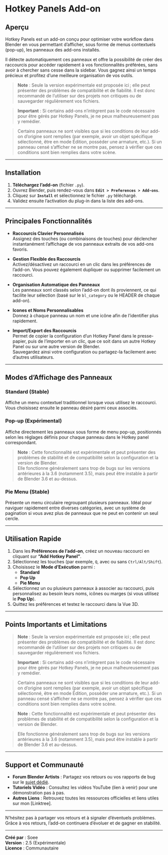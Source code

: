 # **Hotkey Panels** Add-on

## Aperçu

Hotkey Panels est un add-on conçu pour optimiser votre workflow dans Blender en vous permettant d’afficher, sous forme de menus contextuels (pop-up), les panneaux des add-ons installés.

Il détecte automatiquement ces panneaux et offre la possibilité de créer des raccourcis pour accéder rapidement à vos fonctionnalités préférées, sans avoir à chercher sans cesse dans la sidebar. Vous gagnez ainsi un temps précieux et profitez d’une meilleure organisation de vos outils.

> **Note** : Seule la version expérimentale est proposée ici ; elle peut présenter des problèmes de compatibilité et de fiabilité. Il est donc recommandé de l’utiliser sur des projets non critiques ou de sauvegarder régulièrement vos fichiers.

> **Important** : Si certains add-ons n’intègrent pas le code nécessaire pour être gérés par Hotkey Panels, je ne peux malheureusement pas y remédier.

> Certains panneaux ne sont visibles que si les conditions de leur add-on d’origine sont remplies (par exemple, avoir un objet spécifique sélectionné, être en mode Édition, posséder une armature, etc.). Si un panneau censé s’afficher ne se montre pas, pensez à vérifier que ces conditions sont bien remplies dans votre scène.

---

## Installation

1. **Téléchargez l’add-on** (fichier `.py`).
2. Ouvrez Blender, puis rendez-vous dans **`Edit > Preferences > Add-ons`**.
3. Cliquez sur **`Install`** et sélectionnez le fichier `.py` téléchargé.
4. Validez ensuite l’activation du plug-in dans la liste des add-ons.

---

## Principales Fonctionnalités

- **Raccourcis Clavier Personnalisés**  
  Assignez des touches (ou combinaisons de touches) pour déclencher instantanément l’affichage de vos panneaux extraits de vos add-ons favoris.

- **Gestion Flexible des Raccourcis**  
  Activez/désactivez un raccourci en un clic dans les préférences de l’add-on. Vous pouvez également dupliquer ou supprimer facilement un raccourci.

- **Organisation Automatique des Panneaux**  
  Les panneaux sont classés selon l’add-on dont ils proviennent, ce qui facilite leur sélection (basé sur le `bl_category` ou le HEADER de chaque add-on).

- **Icones et Noms Personnalisables**  
  Donnez à chaque panneau un nom et une icône afin de l’identifier plus rapidement.

- **Import/Export des Raccourcis**  
  Permet de copier la configuration d’un Hotkey Panel dans le presse-papier, puis de l’importer en un clic, que ce soit dans un autre Hotkey Panel ou sur une autre version de Blender.  
  Sauvegardez ainsi votre configuration ou partagez-la facilement avec d’autres utilisateurs.

---

## Modes d’Affichage des Panneaux

### Standard (Stable)
Affiche un menu contextuel traditionnel lorsque vous utilisez le raccourci. Vous choisissez ensuite le panneau désiré parmi ceux associés.

### Pop-up (Expérimental)
Affiche directement les panneaux sous forme de menu pop-up, positionnés selon les réglages définis pour chaque panneau dans le Hotkey panel correspondant.

> **Note** : Cette fonctionnalité est expérimentale et peut présenter des problèmes de stabilité et de compatibilité selon la configuration et la version de Blender.  
> Elle fonctionne généralement sans trop de bugs sur les versions antérieures à la 3.6 (notamment 3.5), mais peut être instable à partir de Blender 3.6 et au-dessus.

### Pie Menu (Stable)
Présente un menu circulaire regroupant plusieurs panneaux. Idéal pour naviguer rapidement entre diverses catégories, avec un système de pagination si vous avez plus de panneaux que ne peut en contenir un seul cercle.

---

## Utilisation Rapide

1. Dans les **Préférences de l’add-on**, créez un nouveau raccourci en cliquant sur **“Add Hotkey Panel”**.
2. Sélectionnez les touches (par exemple, `Q`, avec ou sans `Ctrl/Alt/Shift`).
3. Choisissez le **Mode d’Exécution** parmi :  
   - **Standard**  
   - **Pop Up**  
   - **Pie Menu**
4. Sélectionnez un ou plusieurs panneaux à associer au raccourci, puis personnalisez au besoin leurs noms, icônes ou marges (si vous utilisez le **Pop Up**).
5. Quittez les préférences et testez le raccourci dans la Vue 3D.

---

## Points Importants et Limitations

> **Note** : Seule la version expérimentale est proposée ici ; elle peut présenter des problèmes de compatibilité et de fiabilité. Il est donc recommandé de l’utiliser sur des projets non critiques ou de sauvegarder régulièrement vos fichiers.

> **Important** : Si certains add-ons n’intègrent pas le code nécessaire pour être gérés par Hotkey Panels, je ne peux malheureusement pas y remédier.

> Certains panneaux ne sont visibles que si les conditions de leur add-on d’origine sont remplies (par exemple, avoir un objet spécifique sélectionné, être en mode Édition, posséder une armature, etc.). Si un panneau censé s’afficher ne se montre pas, pensez à vérifier que ces conditions sont bien remplies dans votre scène.

> **Note** : Cette fonctionnalité est expérimentale et peut présenter des problèmes de stabilité et de compatibilité selon la configuration et la version de Blender.

> Elle fonctionne généralement sans trop de bugs sur les versions antérieures à la 3.6 (notamment 3.5), mais peut être instable à partir de Blender 3.6 et au-dessus.

---

## Support et Communauté

- **Forum Blender Artists** : Partagez vos retours ou vos rapports de bug sur le [sujet dédié](https://blenderartists.org/t/hotkey-panels-feedback/1542369?u=soee).
- **Tutoriels Vidéo** : Consultez les vidéos YouTube (lien à venir) pour une démonstration pas à pas.
- **Autres Liens** : Retrouvez toutes les ressources officielles et liens utiles sur mon [Linktree].

---

N’hésitez pas à partager vos retours et à signaler d’éventuels problèmes. Grâce à vos retours, l’add-on continuera d’évoluer et de gagner en stabilité.

---

**Créé par** : Soee  
**Version** : 2.5 (Expérimentale)  
**Licence** : Communautaire  
